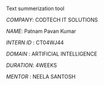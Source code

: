 Text summerization tool

*COMPANY*: CODTECH IT SOLUTIONS

*NAME*: Patnam Pavan Kumar

*INTERN ID* : CT04WJ44

*DOMAIN* : ARTIFICIAL INTELLIGENCE

*DURATION*: 4WEEKS

*MENTOR* : NEELA SANTOSH
